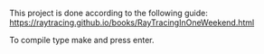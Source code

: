 This project is done according to the following guide:
https://raytracing.github.io/books/RayTracingInOneWeekend.html

To compile type make and press enter.